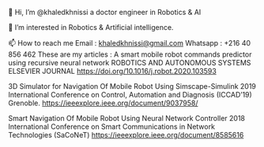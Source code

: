 👋 Hi, I’m @khaledkhnissi a doctor engineer in Robotics & AI

👀 I’m interested in Robotics & Artificial intelligence.

📫 How to reach me Email : khaledkhnissi@gmail.com Whatsapp : +216 40 856 462
These are my articles :
A smart mobile robot commands predictor using recursive neural network ROBOTICS AND AUTONOMOUS SYSTEMS ELSEVIER JOURNAL https://doi.org/10.1016/j.robot.2020.103593

3D Simulator for Navigation Of Mobile Robot Using Simscape-Simulink 2019 International Conference on Control, Automation and Diagnosis (ICCAD’19) Grenoble. https://ieeexplore.ieee.org/document/9037958/

Smart Navigation Of Mobile Robot Using Neural Network Controller 2018 International Conference on Smart Communications in Network Technologies (SaCoNeT) https://ieeexplore.ieee.org/document/8585616
